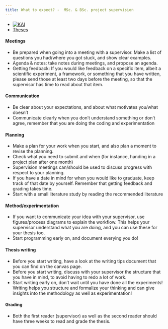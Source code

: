 ```yaml
---
title: What to expect? -  MSc. & BSc. project supervision
---
```


<nav><ul>
<li class="home"><a href="/"> <img src="../../images/logos/KAI_logo_small_transp.png" alt="KAI" /></a></li>
<li><a href="https://kai.cs.vu.nl/theses/">Theses</a></li>
</ul></nav>


#### Meetings
* Be prepared when going into a meeting with a supervisor. Make a list of questions you had/where you got stuck, and show clear examples. 
* Agenda & notes: take notes during meetings, and propose an agenda. 
* Getting feedback: If you would like feedback on a specific item, albeit a scientific experiment, a framework, or something that you have written, please send those at least two days before the meeting, so that the supervisor has time to read about that item. 

#### Communication
* Be clear about your expectations, and about what motivates you/what doesn’t
* Communicate clearly when you don’t understand something or don’t agree, remember that you are doing the coding and experimentation

#### Planning
* Make a plan for your work when you start, and also plan a moment to revise the planning.
* Check what you need to submit and when (for instance, handing in a project plan after one month)
* Supervision meetings can/should be used to discuss progress with respect to your planning. 
* If you have a date in mind for when you would like to graduate, keep track of that date by yourself. Remember that getting feedback and grading takes time. 
* Start with a small literature study by reading the recommended literature 

#### Method/experimentation
* If you want to communicate your idea with your supervisor, use figures/process diagrams to explain the workflow. This helps your supervisor understand what you are doing, and you can use these for your thesis too. 
* Start programming early on, and document everying you do!

#### Thesis writing
* Before you start writing, have a look at the writing tips document that you can find on the canvas page. 
* Before you start writing, discuss with your supervisor the structure that you have in mind, to avoid having to redo a lot of work. 
* Start writing early on, don’t wait until you have done all the experiments! Writing helps you structure and formalize your thinking and can give insights into the methodology as well as experimentation!

#### Grading
* Both the first reader (supervisor) as well as the second reader should have three weeks to read and grade the thesis. 
